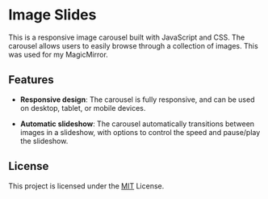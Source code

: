 # Image Slides

This is a responsive image carousel built with JavaScript and CSS. The carousel allows users to easily browse through a collection of images. This was used for my MagicMirror.

## Features

- **Responsive design**: The carousel is fully responsive, and can be used on desktop, tablet, or mobile devices.

- **Automatic slideshow**: The carousel automatically transitions between images in a slideshow, with options to control the speed and pause/play the slideshow.

## License

This project is licensed under the [MIT](https://choosealicense.com/licenses/mit/) License.
